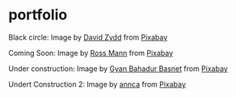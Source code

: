 # portfolio

Black circle:
Image by <a href="https://pixabay.com/users/DavidZydd-985081/?utm_source=link-attribution&amp;utm_medium=referral&amp;utm_campaign=image&amp;utm_content=2696910">David Zydd</a> from <a href="https://pixabay.com/?utm_source=link-attribution&amp;utm_medium=referral&amp;utm_campaign=image&amp;utm_content=2696910">Pixabay</a>

Coming Soon:
Image by <a href="https://pixabay.com/users/RossMannYYC-5748266/?utm_source=link-attribution&amp;utm_medium=referral&amp;utm_campaign=image&amp;utm_content=2550190">Ross Mann</a> from <a href="https://pixabay.com/?utm_source=link-attribution&amp;utm_medium=referral&amp;utm_campaign=image&amp;utm_content=2550190">Pixabay</a>

Under construction:
Image by <a href="https://pixabay.com/users/gyanbasnet-4192580/?utm_source=link-attribution&amp;utm_medium=referral&amp;utm_campaign=image&amp;utm_content=4011849">Gyan Bahadur Basnet</a> from <a href="https://pixabay.com/?utm_source=link-attribution&amp;utm_medium=referral&amp;utm_campaign=image&amp;utm_content=4011849">Pixabay</a>

Undert Construction 2:
Image by <a href="https://pixabay.com/users/annca-1564471/?utm_source=link-attribution&amp;utm_medium=referral&amp;utm_campaign=image&amp;utm_content=3279650">annca</a> from <a href="https://pixabay.com/?utm_source=link-attribution&amp;utm_medium=referral&amp;utm_campaign=image&amp;utm_content=3279650">Pixabay</a>